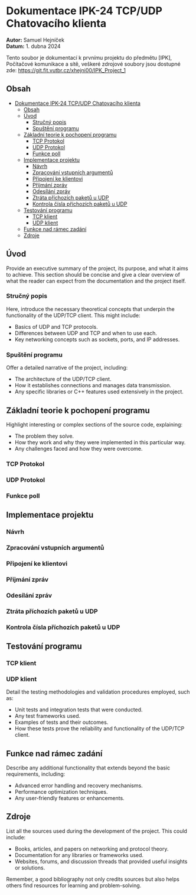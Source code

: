 # Dokumentace IPK-24 TCP/UDP Chatovacího klienta 


**Autor:** Samuel Hejníček  
**Datum:** 1. dubna 2024  

Tento soubor je dokumentací k prvnímu projektu do předmětu [IPK], Počítačové komunikace a sítě, veškeré zdrojové soubory jsou dostupné zde: https://git.fit.vutbr.cz/xhejni00/IPK_Project_1

## Obsah
- [Dokumentace IPK-24 TCP/UDP Chatovacího klienta](#dokumentace-ipk-24-tcpudp-chatovacího-klienta)
  - [Obsah](#obsah)
  - [Úvod](#úvod)
    - [Stručný popis](#stručný-popis)
    - [Spuštění programu](#spuštění-programu)
  - [Základní teorie k pochopení programu](#základní-teorie-k-pochopení-programu)
    - [TCP Protokol](#tcp-protokol)
    - [UDP Protokol](#udp-protokol)
    - [Funkce poll](#funkce-poll)
  - [Implementace projektu](#implementace-projektu)
    - [Návrh](#návrh)
    - [Zpracování vstupních argumentů](#zpracování-vstupních-argumentů)
    - [Připojení ke klientovi](#připojení-ke-klientovi)
    - [Příjmání zpráv](#příjmání-zpráv)
    - [Odesílání zpráv](#odesílání-zpráv)
    - [Ztráta příchozích paketů u UDP](#ztráta-příchozích-paketů-u-udp)
    - [Kontrola čísla příchozích paketů u UDP](#kontrola-čísla-příchozích-paketů-u-udp)
  - [Testování programu](#testování-programu)
    - [TCP klient](#tcp-klient)
    - [UDP klient](#udp-klient)
  - [Funkce nad rámec zadání](#funkce-nad-rámec-zadání)
  - [Zdroje](#zdroje)


## Úvod

Provide an executive summary of the project, its purpose, and what it aims to achieve. This section should be concise and give a clear overview of what the reader can expect from the documentation and the project itself.

### Stručný popis

Here, introduce the necessary theoretical concepts that underpin the functionality of the UDP/TCP client. This might include:
- Basics of UDP and TCP protocols.
- Differences between UDP and TCP and when to use each.
- Key networking concepts such as sockets, ports, and IP addresses.

### Spuštění programu

Offer a detailed narrative of the project, including:
- The architecture of the UDP/TCP client.
- How it establishes connections and manages data transmission.
- Any specific libraries or C++ features used extensively in the project.

## Základní teorie k pochopení programu

Highlight interesting or complex sections of the source code, explaining:
- The problem they solve.
- How they work and why they were implemented in this particular way.
- Any challenges faced and how they were overcome.

### TCP Protokol
### UDP Protokol
### Funkce poll

## Implementace projektu

### Návrh
### Zpracování vstupních argumentů
### Připojení ke klientovi
### Příjmání zpráv
### Odesílání zpráv
### Ztráta příchozích paketů u UDP 
### Kontrola čísla příchozích paketů u UDP

## Testování programu

### TCP klient
### UDP klient
Detail the testing methodologies and validation procedures employed, such as:
- Unit tests and integration tests that were conducted.
- Any test frameworks used.
- Examples of tests and their outcomes.
- How these tests prove the reliability and functionality of the UDP/TCP client.

## Funkce nad rámec zadání

Describe any additional functionality that extends beyond the basic requirements, including:
- Advanced error handling and recovery mechanisms.
- Performance optimization techniques.
- Any user-friendly features or enhancements.

## Zdroje

List all the sources used during the development of the project. This could include:
- Books, articles, and papers on networking and protocol theory.
- Documentation for any libraries or frameworks used.
- Websites, forums, and discussion threads that provided useful insights or solutions.

Remember, a good bibliography not only credits sources but also helps others find resources for learning and problem-solving.
